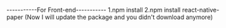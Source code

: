-----------For Front-end-----------
1.npm install
2.npm install react-native-paper
(Now I will update the package and you didn't download anymore) 
